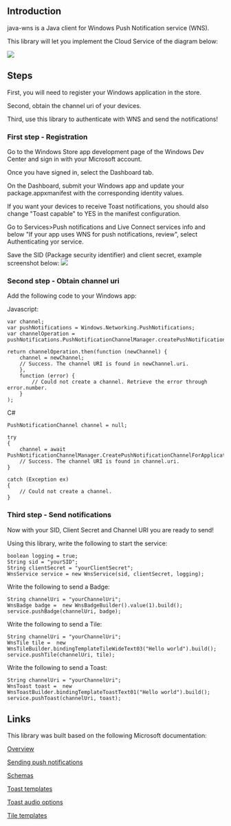 ## Introduction

java-wns is a Java client for Windows Push Notification service (WNS).

This library will let you implement the Cloud Service of the diagram below:

<img src="http://i.msdn.microsoft.com/dynimg/IC554245.png"/>


## Steps
First, you will need to register your Windows application in the store.

Second, obtain the channel uri of your devices.

Third, use this library to authenticate with WNS and send the notifications!


### First step - Registration
Go to the Windows Store app development page of the Windows Dev Center and sign in with your Microsoft account.

Once you have signed in, select the Dashboard tab.

On the Dashboard, submit your Windows app and update your package.appxmanifest with the corresponding identity values.

If you want your devices to receive Toast notifications, you should also change "Toast capable" to YES in the manifest configuration.

Go to Services>Push notifications and Live Connect services info and below "If your app uses WNS for push notifications, review", select Authenticating yor service.

Save the SID (Package security identifier) and client secret, example screenshot below:
<img src="http://i.msdn.microsoft.com/dynimg/IC582761.png"/>


### Second step - Obtain channel uri

Add the following code to your Windows app:

Javascript:
```
var channel;
var pushNotifications = Windows.Networking.PushNotifications;
var channelOperation = pushNotifications.PushNotificationChannelManager.createPushNotificationChannelForApplicationAsync();

return channelOperation.then(function (newChannel) {
    channel = newChannel;
    // Success. The channel URI is found in newChannel.uri.
    },
    function (error) {
        // Could not create a channel. Retrieve the error through error.number.
    }
);
```

C#
```
PushNotificationChannel channel = null;

try
{
    channel = await PushNotificationChannelManager.CreatePushNotificationChannelForApplicationAsync();
    // Success. The channel URI is found in channel.uri.
}

catch (Exception ex)
{ 
    // Could not create a channel. 
}
```


### Third step - Send notifications
Now with your SID, Client Secret and Channel URI you are ready to send!

Using this library, write the following to start the service:

```
boolean logging = true;
String sid = "yourSID";
String clientSecret = "yourClientSecret";
WnsService service = new WnsService(sid, clientSecret, logging);
```

Write the following to send a Badge:
```
String channelUri = "yourChannelUri";
WnsBadge badge =  new WnsBadgeBuilder().value(1).build();
service.pushBadge(channelUri, badge);
```

Write the following to send a Tile:
```
String channelUri = "yourChannelUri";
WnsTile tile =  new WnsTileBuilder.bindingTemplateTileWideText03("Hello world").build();
service.pushTile(channelUri, tile);
```

Write the following to send a Toast:
```
String channelUri = "yourChannelUri";
WnsToast toast =  new WnsToastBuilder.bindingTemplateToastText01("Hello world").build();
service.pushToast(channelUri, toast);
```

## Links
This library was built based on the following Microsoft documentation:

<a href="http://msdn.microsoft.com/en-us/library/windows/apps/hh913756.aspx">Overview</a>

<a href="http://msdn.microsoft.com/en-us/library/windows/apps/hh465460.aspx">Sending push notifications</a>

<a href="http://msdn.microsoft.com/en-us/library/windows/apps/br212853.aspx">Schemas</a>

<a href="http://msdn.microsoft.com/en-us/library/windows/apps/hh761494.aspx">Toast templates</a>

<a href="http://msdn.microsoft.com/en-us/library/windows/apps/hh761492.aspx">Toast audio options</a>

<a href="http://msdn.microsoft.com/en-us/library/windows/apps/hh761491.aspx">Tile templates</a>
